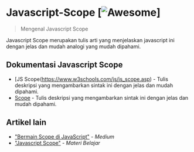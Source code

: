 # Javascript-Scope [![Awesome](https://cdn.rawgit.com/sindresorhus/awesome/d7305f38d29fed78fa85652e3a63e154dd8e8829/media/badge.svg)]

> Mengenal Javascript Scope

Javascript Scope merupakan tulis arti yang menjelaskan javascript ini dengan jelas dan mudah analogi yang mudah dipahami.

## Dokumentasi Javascript Scope

- [JS Scope(https://www.w3schools.com/js/js_scope.asp) - Tulis deskripsi yang mengambarkan sintak ini dengan jelas dan mudah dipahami.
- [Scope](https://developer.mozilla.org/en-US/docs/Glossary/Scope) - Tulis deskripsi yang mengambarkan sintak ini dengan jelas dan mudah dipahami.


## Artikel lain

- ["Bermain Scope di JavaScript"](https://medium.com/@adhywiranata/bermain-scope-di-javascript-d954e07d05ae#:~:text=Lexical%20scope%20adalah%20scope%20yang,kita%20harus%20mencari%20sebuah%20variable.) - _Medium_
- ["Javascript Scope"](https://studentutac-my.sharepoint.com/personal/041214065_ecampus_ut_ac_id/_layouts/15/Doc.aspx?sourcedoc=%7B5E6BCB74-F0B9-498F-B76B-99D0D68D95C4%7D&file=1.%20Javascript%20-%20Scope.pptx&action=edit&mobileredirect=true&CT=1599054099120&OR=ItemsView) - _Materi Belajar_
